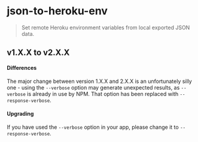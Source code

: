 # json-to-heroku-env
> Set remote Heroku environment variables from local exported JSON data.

## v1.X.X to v2.X.X

#### Differences

The major change between version 1.X.X and 2.X.X is an unfortunately silly one - using the `--verbose` option may generate unexpected results, as `--verbose` is already in use by NPM. That option has been replaced with `--response-verbose`.

#### Upgrading

If you have used the `--verbose` option in your app, please change it to `--response-verbose`.
